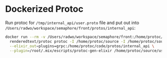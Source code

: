 # Dockerized Protoc

Run protoc for `/tmp/internal_api/user.proto` file and put out into `/Users/radwo/workspace/semaphore/front/protos/internal_api`:

``` bash
docker run --rm -v /Users/radwo/workspace/semaphore/front:/home/protoc/code -v /tmp/internal_api:/home/protoc/source \
  renderedtext/protoc protoc -I /home/protoc/source -I /home/protoc/source/include \
  --elixir_out=plugins=grpc:/home/protoc/code/protos/internal_api \
  --plugin=/root/.mix/escripts/protoc-gen-elixir /home/protoc/source/user.proto
```
